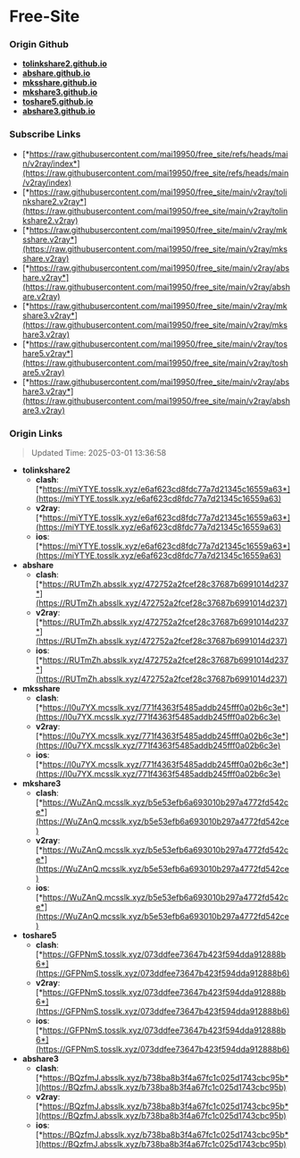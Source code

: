# Free-Site

### Origin Github

- [**tolinkshare2.github.io**](https://github.com/tolinkshare2/tolinkshare2.github.io)
- [**abshare.github.io**](https://github.com/abshare/abshare.github.io)
- [**mksshare.github.io**](https://github.com/mksshare/mksshare.github.io)
- [**mkshare3.github.io**](https://github.com/mkshare3/mkshare3.github.io)
- [**toshare5.github.io**](https://github.com/toshare5/toshare5.github.io)
- [**abshare3.github.io**](https://github.com/abshare3/abshare3.github.io)

### Subscribe Links

- [*https://raw.githubusercontent.com/mai19950/free_site/refs/heads/main/v2ray/index*](https://raw.githubusercontent.com/mai19950/free_site/refs/heads/main/v2ray/index)
- [*https://raw.githubusercontent.com/mai19950/free_site/main/v2ray/tolinkshare2.v2ray*](https://raw.githubusercontent.com/mai19950/free_site/main/v2ray/tolinkshare2.v2ray)
- [*https://raw.githubusercontent.com/mai19950/free_site/main/v2ray/mksshare.v2ray*](https://raw.githubusercontent.com/mai19950/free_site/main/v2ray/mksshare.v2ray)
- [*https://raw.githubusercontent.com/mai19950/free_site/main/v2ray/abshare.v2ray*](https://raw.githubusercontent.com/mai19950/free_site/main/v2ray/abshare.v2ray)
- [*https://raw.githubusercontent.com/mai19950/free_site/main/v2ray/mkshare3.v2ray*](https://raw.githubusercontent.com/mai19950/free_site/main/v2ray/mkshare3.v2ray)
- [*https://raw.githubusercontent.com/mai19950/free_site/main/v2ray/toshare5.v2ray*](https://raw.githubusercontent.com/mai19950/free_site/main/v2ray/toshare5.v2ray)
- [*https://raw.githubusercontent.com/mai19950/free_site/main/v2ray/abshare3.v2ray*](https://raw.githubusercontent.com/mai19950/free_site/main/v2ray/abshare3.v2ray)

### Origin Links

> Updated Time: 2025-03-01 13:36:58

- **tolinkshare2**
  - **clash**: [*https://miYTYE.tosslk.xyz/e6af623cd8fdc77a7d21345c16559a63*](https://miYTYE.tosslk.xyz/e6af623cd8fdc77a7d21345c16559a63)
  - **v2ray**: [*https://miYTYE.tosslk.xyz/e6af623cd8fdc77a7d21345c16559a63*](https://miYTYE.tosslk.xyz/e6af623cd8fdc77a7d21345c16559a63)
  - **ios**: [*https://miYTYE.tosslk.xyz/e6af623cd8fdc77a7d21345c16559a63*](https://miYTYE.tosslk.xyz/e6af623cd8fdc77a7d21345c16559a63)
- **abshare**
  - **clash**: [*https://RUTmZh.absslk.xyz/472752a2fcef28c37687b6991014d237*](https://RUTmZh.absslk.xyz/472752a2fcef28c37687b6991014d237)
  - **v2ray**: [*https://RUTmZh.absslk.xyz/472752a2fcef28c37687b6991014d237*](https://RUTmZh.absslk.xyz/472752a2fcef28c37687b6991014d237)
  - **ios**: [*https://RUTmZh.absslk.xyz/472752a2fcef28c37687b6991014d237*](https://RUTmZh.absslk.xyz/472752a2fcef28c37687b6991014d237)
- **mksshare**
  - **clash**: [*https://I0u7YX.mcsslk.xyz/771f4363f5485addb245fff0a02b6c3e*](https://I0u7YX.mcsslk.xyz/771f4363f5485addb245fff0a02b6c3e)
  - **v2ray**: [*https://I0u7YX.mcsslk.xyz/771f4363f5485addb245fff0a02b6c3e*](https://I0u7YX.mcsslk.xyz/771f4363f5485addb245fff0a02b6c3e)
  - **ios**: [*https://I0u7YX.mcsslk.xyz/771f4363f5485addb245fff0a02b6c3e*](https://I0u7YX.mcsslk.xyz/771f4363f5485addb245fff0a02b6c3e)
- **mkshare3**
  - **clash**: [*https://WuZAnQ.mcsslk.xyz/b5e53efb6a693010b297a4772fd542ce*](https://WuZAnQ.mcsslk.xyz/b5e53efb6a693010b297a4772fd542ce)
  - **v2ray**: [*https://WuZAnQ.mcsslk.xyz/b5e53efb6a693010b297a4772fd542ce*](https://WuZAnQ.mcsslk.xyz/b5e53efb6a693010b297a4772fd542ce)
  - **ios**: [*https://WuZAnQ.mcsslk.xyz/b5e53efb6a693010b297a4772fd542ce*](https://WuZAnQ.mcsslk.xyz/b5e53efb6a693010b297a4772fd542ce)
- **toshare5**
  - **clash**: [*https://GFPNmS.tosslk.xyz/073ddfee73647b423f594dda912888b6*](https://GFPNmS.tosslk.xyz/073ddfee73647b423f594dda912888b6)
  - **v2ray**: [*https://GFPNmS.tosslk.xyz/073ddfee73647b423f594dda912888b6*](https://GFPNmS.tosslk.xyz/073ddfee73647b423f594dda912888b6)
  - **ios**: [*https://GFPNmS.tosslk.xyz/073ddfee73647b423f594dda912888b6*](https://GFPNmS.tosslk.xyz/073ddfee73647b423f594dda912888b6)
- **abshare3**
  - **clash**: [*https://BQzfmJ.absslk.xyz/b738ba8b3f4a67fc1c025d1743cbc95b*](https://BQzfmJ.absslk.xyz/b738ba8b3f4a67fc1c025d1743cbc95b)
  - **v2ray**: [*https://BQzfmJ.absslk.xyz/b738ba8b3f4a67fc1c025d1743cbc95b*](https://BQzfmJ.absslk.xyz/b738ba8b3f4a67fc1c025d1743cbc95b)
  - **ios**: [*https://BQzfmJ.absslk.xyz/b738ba8b3f4a67fc1c025d1743cbc95b*](https://BQzfmJ.absslk.xyz/b738ba8b3f4a67fc1c025d1743cbc95b)
